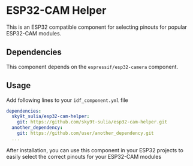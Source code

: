 # ESP32-CAM Helper

This is an ESP32 compatible component for selecting pinouts for popular ESP32-CAM modules.

## Dependencies

This component depends on the `espressif/esp32-camera` component.

## Usage

Add following lines to your `idf_component.yml` file

```yaml
dependencies:
  sky9t_sulia/esp32-cam-helper:
    git: https://github.com/sky9t-sulia/esp32-cam-helper.git
  another_dependency:
    git: https://github.com/user/another_dependency.git
  ...
```

After installation, you can use this component in your ESP32 projects to easily select the correct pinouts for your ESP32-CAM modules